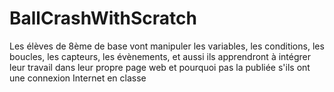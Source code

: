 # BallCrashWithScratch
Les élèves de 8ème de base vont manipuler les variables, les conditions, les boucles, les capteurs, les évènements, et aussi ils apprendront à intégrer leur travail dans leur propre page web et pourquoi pas la publiée s'ils ont une connexion Internet en classe
